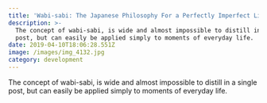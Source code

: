 ```yaml
---
title: 'Wabi-sabi: The Japanese Philosophy For a Perfectly Imperfect Life'
description: >-
  The concept of wabi-sabi, is wide and almost impossible to distill in a single
  post, but can easily be applied simply to moments of everyday life.
date: 2019-04-10T18:06:28.551Z
image: /images/img_4132.jpg
category: development
---
```

The concept of wabi-sabi, is wide and almost impossible to distill in a single post, but can easily be applied simply to moments of everyday life.
